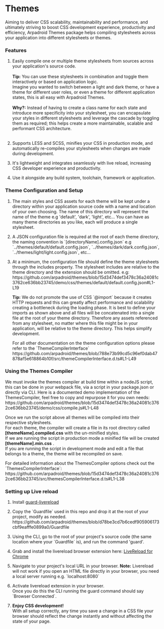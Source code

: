 # Themes
<p>
    Aiming to deliver CSS scalability, maintainability and performance, and ultimately striving to boost CSS development experience, productivity and efficiency, Arpadroid Themes package helps compiling stylesheets across your application into different stylesheets or themes.
</p>
<section>
    <h3>Features</h3>
    <ol>
        <li>
            Easily compile one or multiple theme stylesheets from sources across your application's source code. 
            <br/><br/>
            <strong>Tip:</strong> You can use these stylesheets in combination and toggle them interactively or based on application logic.<br/> 
            Imagine you wanted to switch between a light and dark theme, or have a theme for different user roles, or even a theme for different application states, this is all easy with Arpadroid Themes.
            <br/><br/>
            <strong>Why?:</strong> Instead of having to create a class name for each state and introduce more specificity into your stylesheet, you can encapsulate your styles in different stylesheets and leverage the cascade by toggling them as required; this helps create a more maintainable, scalable and performant CSS architecture.
            <br/><br/>
        </li>
        <li>
            <p>
                Supports LESS and SCSS, minifies your CSS in production mode, and automatically re-compiles your stylesheets when changes are made during development. 
            </p>
        </li>
        <li>
            <p>
                It's lightweight and integrates seamlessly with live reload, increasing CSS developer experience and productivity.
            </p>
        </li>
        <li>
            <p>
                Use it alongside any build system, toolchain, framework or application.
            </p>
        </li>
    </ol>
</section>
<section>
    <h3>Theme Configuration and Setup</h3>
    <ol>
        <li>
            <p>
                The main styles and CSS assets for each theme will be kept under a directory within your application source code with a name and location of your own choosing. The name of this directory will represent the name of the theme e.g 'default', 'dark', 'light', etc... You can have as many theme directories as you like, each will produce a single stylesheet.
            </p>
        </li>
        <li>
            <p>
                A JSON configuration file is required at the root of each theme directory, the naming convention is `[directoryName].config.json`
                e.g `../themes/default/default.config.json`, `../themes/dark/dark.config.json`, `../themes/light/light.config.json`, etc...        
            </p>
        </li>
        <li>
            <p>
                At a minimum, the configuration file should define the theme stylesheets through the includes property.
                The stylesheet includes are relative to the theme directory and the extension should be omitted. e.g:
                https://github.com/arpadroid/themes/blob/15d3474def3478c36a24081c3762ce636bb23745/demo/css/themes/default/default.config.json#L1-L19
            </p>
            <p>
                <strong>Tip:</strong> We do not promote the use of CSS `@import` because it creates HTTP requests and this can greatly affect performance and scalability creating a bottleneck during the loading phase.
                It is best to define your imports as shown above and all files will be concatenated into a single file at the root of your theme directory.
                Therefore any assets referenced from any stylesheet, no matter where this file might be in your application, will be relative to the theme directory. 
                This helps simplify development.
            </p>
            <p>
                For all other documentation on the theme configuration options please refer to the `ThemeCompilerInterface`
                https://github.com/arpadroid/themes/blob/788e73b99cd5c96ef0dab47878af5e618864b10f/src/themeCompilerInterface.d.ts#L1-L49
            </p>
        </li>
    </ol>
</section>
<section>
    <h3>Using the Themes Compiler</h3>
    <p>
        We must invoke the themes compiler at build time within a nodeJS script, this can be done in your webpack file, via a script in your package.json or directly via CLI.
        Here is a documented demo implementation of the ThemesCompiler, feel free to copy and repurpose it for you own needs:
        https://github.com/arpadroid/themes/blob/15d3474def3478c36a24081c3762ce636bb23745/demo/css/compile.js#L1-L48
    </p>
    <p>
        Once we run the script above all themes will be compiled into their respective stylesheets.
        <br/>
        For each theme, the compiler will create a file in its root directory called <strong>[themeName].compiled.css</strong> with the un-minified styles.
        <br/>
        If we are running the script in production mode a minified file will be created <strong>[themeName].min.css</strong> .
        <br/>
        If you are running the script in development mode and edit a file that belongs to a theme, the theme will be recompiled on save.
    </p>
    <p>
        For detailed information about the ThemesCompiler options check out the `ThemesCompilerInterface`:
        https://github.com/arpadroid/themes/blob/15d3474def3478c36a24081c3762ce636bb23745/src/themesCompilerInterface.d.ts#L1-L38
    </p>
</section>
<section>
    <h3>Setting up Live reload</h3>
    <ol>
        <li>
            <p>
                Install <a href="https://github.com/guard/guard-livereload">guard-livereload</a>
            </p>
        </li>
        <li>
            <p>
                Copy the `Guardfile` used in this repo and drop it at the root of your project, modify as needed.
                https://github.com/arpadroid/themes/blob/d78be3cd7b6cedf905906173cbf9eafffe0899a0/Guardfile
            </p>
        </li>
        <li>
            <p>
                Using the CLI, go to the root of your project's source code (the same location where your `Guardfile` is), and run the command 'guard'.
            </p>
        </li>
        <li>
            <p>
                Grab and install the livereload browser extension here: <a href="https://chromewebstore.google.com/detail/livereload/jnihajbhpnppcggbcgedagnkighmdlei">LiveReload for Chrome</a>
            </p>
        </li>
        <li>
            <p>
            Navigate to your project's local URL in your browser.
            <strong>Note:</strong> Livereload will not work if you open an HTML file directly in your browser, you need a local server running e.g. `localhost:8080`
            </p>
        </li>
        <li>
            <p>
                Activate livereload extension in your browser.<br/>
                Once you do this the CLI running the guard command should say `Browser Connected`.
            </p>
        </li>
        <li>
            <p>
                <strong>Enjoy CSS development!</strong>
                <br/>
                With all setup correctly, any time you save a change in a CSS file your browser should reflect the change instantly and without affecting the state of your page.
            </p>
        </li>
    </ol>
</section>
